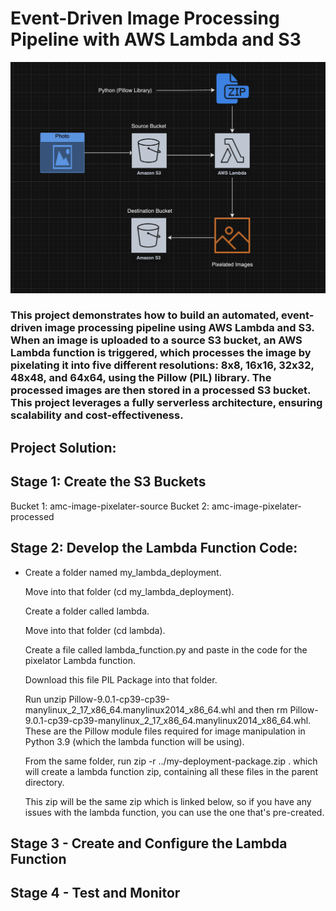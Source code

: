 # Event-Driven Image Processing Pipeline with AWS Lambda and S3


![architectura](architecture.png)
### This project demonstrates how to build an automated, event-driven image processing pipeline using AWS Lambda and S3. When an image is uploaded to a source S3 bucket, an AWS Lambda function is triggered, which processes the image by pixelating it into five different resolutions: 8x8, 16x16, 32x32, 48x48, and 64x64, using the Pillow (PIL) library. The processed images are then stored in a processed S3 bucket. This project leverages a fully serverless architecture, ensuring scalability and cost-effectiveness.

## Project Solution:

## Stage 1: Create the S3 Buckets
Bucket 1: amc-image-pixelater-source
Bucket 2: amc-image-pixelater-processed

## Stage 2: Develop the Lambda Function Code:


 - Create a folder named my_lambda_deployment.
   
   Move into that folder (cd my_lambda_deployment).
   
   Create a folder called lambda.
   
   Move into that folder (cd lambda).
   
   Create a file called lambda_function.py and paste in the code for the
   pixelator Lambda function.
   
   Download this file PIL Package into that folder.
   
   Run unzip
   Pillow-9.0.1-cp39-cp39-manylinux_2_17_x86_64.manylinux2014_x86_64.whl
   and then rm
   Pillow-9.0.1-cp39-cp39-manylinux_2_17_x86_64.manylinux2014_x86_64.whl.
   These are the Pillow module files required for image manipulation in
   Python 3.9 (which the lambda function will be using).
   
   From the same folder, run zip -r ../my-deployment-package.zip . which
   will create a lambda function zip, containing all these files in the
   parent directory.
   
   This zip will be the same zip which is linked below, so if you have
   any issues with the lambda function, you can use the one that's
   pre-created.

## Stage 3 - Create and Configure the Lambda Function
## Stage 4 - Test and Monitor